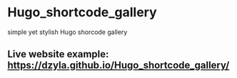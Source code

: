 # Hugo_shortcode_gallery
simple yet stylish Hugo shorcode gallery

## Live website example: https://dzyla.github.io/Hugo_shortcode_gallery/
